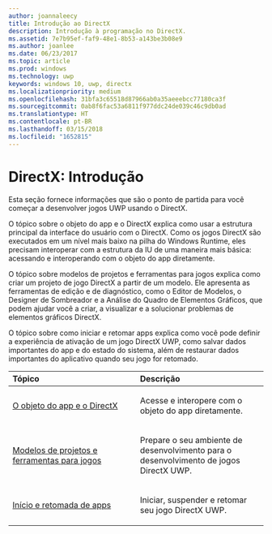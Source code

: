 ```yaml
---
author: joannaleecy
title: Introdução ao DirectX
description: Introdução à programação no DirectX.
ms.assetid: 7e7b95ef-faf9-48e1-8b53-a143be3b08e9
ms.author: joanlee
ms.date: 06/23/2017
ms.topic: article
ms.prod: windows
ms.technology: uwp
keywords: windows 10, uwp, directx
ms.localizationpriority: medium
ms.openlocfilehash: 31bfa3c65518d87966ab0a35aeeebcc77180ca3f
ms.sourcegitcommit: 0ab8f6fac53a6811f977ddc24de039c46c9db0ad
ms.translationtype: HT
ms.contentlocale: pt-BR
ms.lasthandoff: 03/15/2018
ms.locfileid: "1652815"
---
```

# <a name="directx-getting-started"></a>DirectX: Introdução

Esta seção fornece informações que são o ponto de partida para você começar a desenvolver jogos UWP usando o DirectX. 

O tópico sobre o objeto do app e o DirectX explica como usar a estrutura principal da interface do usuário com o DirectX. Como os jogos DirectX são executados em um nível mais baixo na pilha do Windows Runtime, eles precisam interoperar com a estrutura da IU de uma maneira mais básica: acessando e interoperando com o objeto do app diretamente.

O tópico sobre modelos de projetos e ferramentas para jogos explica como criar um projeto de jogo DirectX a partir de um modelo. Ele apresenta as ferramentas de edição e de diagnóstico, como o Editor de Modelos, o Designer de Sombreador e a Análise do Quadro de Elementos Gráficos, que podem ajudar você a criar, a visualizar e a solucionar problemas de elementos gráficos DirectX.

O tópico sobre como iniciar e retomar apps explica como você pode definir a experiência de ativação de um jogo DirectX UWP, como salvar dados importantes do app e do estado do sistema, além de restaurar dados importantes do aplicativo quando seu jogo for retomado.

<table>
<colgroup>
<col width="50%" />
<col width="50%" />
</colgroup>
<thead>
<tr class="header">
<th align="left">Tópico</th>
<th align="left">Descrição</th>
</tr>
</thead>
<tbody>
<tr class="odd">
<td align="left"><p><a href="about-the-uwp-user-interface-and-directx.md">O objeto do app e o DirectX</a></p></td>
<td align="left"><p>Acesse e interopere com o objeto do app diretamente.</p></td>
</tr>
<tr class="even">
<td align="left"><p><a href="prepare-your-dev-environment-for-windows-store-directx-game-development.md">Modelos de projetos e ferramentas para jogos</a></p></td>
<td align="left"><p>Prepare o seu ambiente de desenvolvimento para o desenvolvimento de jogos DirectX UWP.</p></td>
</tr>
<tr class="odd">
<td align="left"><p><a href="launching-and-resuming-apps-directx-and-cpp.md">Início e retomada de apps</a></p></td>
<td align="left"><p>Iniciar, suspender e retomar seu jogo DirectX UWP.</p></td>
</tr>
</tbody>
</table>
